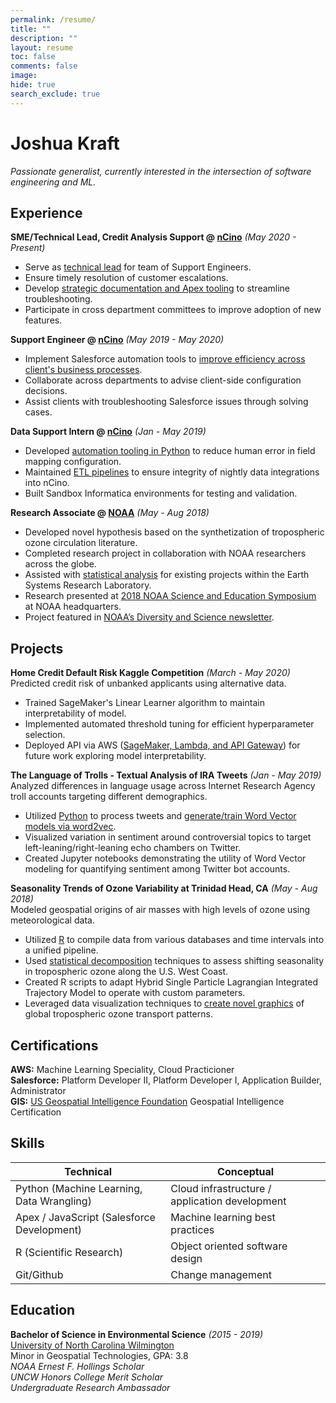 ```yaml
---
permalink: /resume/
title: ""
description: ""
layout: resume
toc: false
comments: false
image: 
hide: true
search_exclude: true
---
```

# Joshua Kraft
_Passionate generalist, currently interested in the intersection of software engineering and ML._ <br>

## Experience

**SME/Technical Lead, Credit Analysis Support @ [nCino](http://ncino.com/)** _(May 2020 - Present)_ <br>

  - Serve as <u>technical lead</u> for team of Support Engineers.
  - Ensure timely resolution of customer escalations.
  - Develop <u>strategic documentation and Apex tooling</u> to streamline troubleshooting.
  - Participate in cross department committees to improve adoption of new features.

**Support Engineer @ [nCino](http://ncino.com/)** _(May 2019 - May 2020)_ <br>

  - Implement Salesforce automation tools to <u>improve efficiency across client's business processes</u>.
  - Collaborate across departments to advise client-side configuration decisions.
  - Assist clients with troubleshooting Salesforce issues through solving cases.

**Data Support Intern @ [nCino](http://ncino.com/)** _(Jan - May 2019)_ <br>

  - Developed <u>automation tooling in Python</u> to reduce human error in field mapping configuration.
  - Maintained <u>ETL pipelines</u> to ensure integrity of nightly data integrations into nCino.
  - Built Sandbox Informatica environments for testing and validation. 

**Research Associate @ [NOAA](https://www.noaa.gov/)** _(May - Aug 2018)_ <br>

  - Developed novel hypothesis based on the synthetization of tropospheric ozone circulation literature.
  - Completed research project in collaboration with NOAA researchers across the globe.
  - Assisted with <u>statistical analysis</u> for existing projects within the Earth Systems Research Laboratory.
  - Research presented at <u>2018 NOAA Science and Education Symposium</u> at NOAA headquarters.
  - Project featured in [NOAA’s Diversity and Science newsletter](https://eeo.oar.noaa.gov/Newsletter/2018/studentedition2018.pdf).

## Projects

**Home Credit Default Risk Kaggle Competition** _(March - May 2020)_ <br>
Predicted credit risk of unbanked applicants using alternative data.
- Trained SageMaker's Linear Learner algorithm to maintain interpretability of model.
- Implemented automated threshold tuning for efficient hyperparameter selection.
- Deployed API via AWS (<u>SageMaker, Lambda, and API Gateway</u>) for future work exploring model interpretability.

**The Language of Trolls - Textual Analysis of IRA Tweets** _(Jan - May 2019)_ <br>
Analyzed differences in language usage across Internet Research Agency troll accounts targeting different demographics.
- Utilized <u>Python</u> to process tweets and <u>generate/train Word Vector models via word2vec</u>.
- Visualized variation in sentiment around controversial topics to target left-leaning/right-leaning echo chambers on Twitter.
- Created Jupyter notebooks demonstrating the utility of Word Vector modeling for quantifying sentiment among Twitter bot accounts.

**Seasonality Trends of Ozone Variability at Trinidad Head, CA** _(May - Aug 2018)_ <br>
Modeled geospatial origins of air masses with high levels of ozone using meteorological data.
- Utilized <u>R</u> to compile data from various databases and time intervals into a unified pipeline.
- Used <u>statistical decomposition</u> techniques to assess shifting seasonality in tropospheric ozone along the U.S. West Coast.
- Created R scripts to adapt Hybrid Single Particle Lagrangian Integrated Trajectory Model to operate with custom parameters.
- Leveraged data visualization techniques to <u>create novel graphics</u> of global tropospheric ozone transport patterns.

## Certifications

**AWS:** Machine Learning Speciality, Cloud Practicioner <br>
**Salesforce:** Platform Developer II, Platform Developer I, Application Builder, Administrator <br>
**GIS:** [US Geospatial Intelligence Foundation](https://usgif.org/) Geospatial Intelligence Certification <br>

## Skills

Technical | Conceptual
------------ | -------------
Python (Machine Learning, Data Wrangling) | Cloud infrastructure / application development
Apex / JavaScript (Salesforce Development) | Machine learning best practices
R (Scientific Research)| Object oriented software design
Git/Github | Change management

## Education
**Bachelor of Science in Environmental Science** _(2015 - 2019)_<br>
[University of North Carolina Wilmington](https://uncw.edu/) <br>
Minor in Geospatial Technologies, GPA: 3.8 <br>
_NOAA Ernest F. Hollings Scholar_ <br>
_UNCW Honors College Merit Scholar_ <br>
_Undergraduate Research Ambassador_ <br>